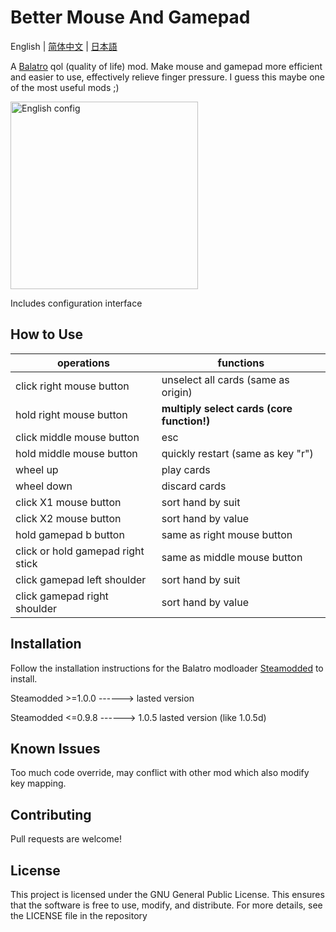 # Better Mouse And Gamepad

English | [简体中文](/README_ZH.md) | [日本語](/README_JP.md)

A [Balatro](https://store.steampowered.com/app/2379780/Balatro/) qol (quality of life) mod. Make mouse and gamepad more efficient and easier to use, effectively relieve finger pressure. I guess this maybe one of the most useful mods ;)

<img src="https://github.com/user-attachments/assets/5afcd2ff-c6fa-400f-897f-ab7325f0cf00" alt="English config" width="300" />

Includes configuration interface

## How to Use

| operations                        | functions                                  |
| --------------------------------- | ------------------------------------------ |
| click right mouse button          | unselect all cards (same as origin)        |
| hold right mouse button           | **multiply select cards (core function!)** |
| click middle mouse button         | esc                                        |
| hold middle mouse button          | quickly restart (same as key "r")          |
| wheel up                          | play cards                                 |
| wheel down                        | discard cards                              |
| click X1 mouse button             | sort hand by suit                          |
| click X2 mouse button             | sort hand by value                         |
| hold gamepad b button             | same as right mouse button                 |
| click or hold gamepad right stick | same as middle mouse button                |
| click gamepad left shoulder       | sort hand by suit                          |
| click gamepad right shoulder      | sort hand by value                         |

## Installation

Follow the installation instructions for the Balatro modloader [Steamodded](https://github.com/Steamopollys/Steamodded/tree/0.6.0) to install.

Steamodded >=1.0.0 ------> lasted version

Steamodded <=0.9.8 ------> 1.0.5 lasted version (like 1.0.5d)

## Known Issues

Too much code override, may conflict with other mod which also modify key mapping.

## Contributing

Pull requests are welcome!

## License

This project is licensed under the GNU General Public License. This ensures that the software is free to use, modify, and distribute. For more details, see the LICENSE file in the repository
